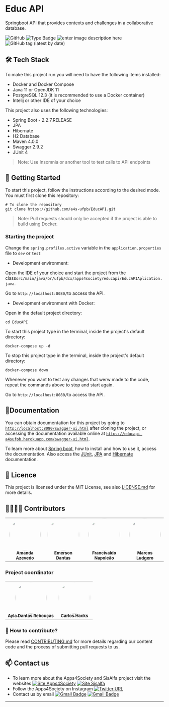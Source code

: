 # Educ API

Springboot API that provides contexts and challenges in a collaborative database.

![GitHub](https://img.shields.io/github/license/a4s-ufpb/EducAPI?label=licence) ![Type Badge](https://img.shields.io/badge/project%3A-Apps4Society-informational) ![enter image description here](https://img.shields.io/badge/project-SisAlfa-yellow)  ![GitHub tag (latest by date)](https://img.shields.io/github/v/tag/a4s-ufpb/EducAPI?color=blueviolet)

## 🛠 Tech Stack

To make this project run you will need to have the following items installed: 

* Docker and Docker Compose
* Java 11 or OpenJDK 11
* PostgreSQL 12.3 (it is recommended to use a Docker container)
* Intelij or other IDE of your choice

This project also uses the following technologies:
* Spring Boot - 2.2.7.RELEASE
* JPA
* Hibernate
* H2 Database
* Maven 4.0.0 
* Swagger 2.9.2
* JUnit 4

 > Note: Use Insomnia or another tool to test calls to API endpoints

## :rocket: Getting Started

To start this project, follow the instructions according to the desired mode. You must first clone this repository:

    # To clone the repository
    git clone https://github.com/a4s-ufpb/EducAPI.git

 > Note: Pull requests should only be accepted if the project is able to build using Docker. 
 
 ### Starting the project
 
Change the `spring.profiles.active` variable in the `application.properties` file to `dev` or `test`
 
* Development environment: 

Open the IDE of your choice and start the project from the class`src/main/java/br/ufpb/dcx/apps4society/educapi/EducAPIAplication.java`.

Go to `http://localhost:8080/`to access the API.

* Development environment with Docker: 

Open in the default project directory:

    cd EducAPI

To start this project type in the terminal, inside the project's default directory:


    docker-compose up -d
 
 
To stop this project type in the terminal, inside the project's default directory:

    docker-compose down
    
Whenever you want to test any changes that werw made to the code, repeat the commands above to stop and start again.
 
Go to `http://localhost:8080/`to access the API.


## :closed_book:Documentation

<!-- As EducAPI has already been documented in Swagger, you don't need to document the  endpoints here, but if it did not, it should be documented in this section with subtopics (take https://github.com/EmersonDantas/SWR-Social-Network-API as base) -->

You can obtain documentation for this project by going to [`http://localhost:8080/swagger-ui.html`](http://localhost:8080/swagger-ui.html) after cloning the project,  or accessing the documentation available online at [`https://educapi-a4sufpb.herokuapp.com/swagger-ui.html`](https://educapi-a4sufpb.herokuapp.com/swagger-ui.html).

To learn more about [Spring boot](https://spring.io/guides#getting-started-guides), how to install and how to use it, access the documentation. 
Also access the [JUnit](https://junit.org/junit4/), [JPA](https://docs.spring.io/spring-data/jpa/docs/current/reference/html/#reference) and [Hibernate](https://hibernate.org/orm/documentation/5.4/) documentation.


## :page_facing_up: Licence

This project is licensed under the MIT License, see also [LICENSE.md](https://github.com/a4s-ufpb/LICENSE.md) for more details.

## 👩‍💻👨‍💻 Contributors 

<table>
  <tr>
    <td align="center">
	    <a href="https://github.com/AmandaAzevedo">
		    <img style="border-radius: 50%;" src="https://avatars2.githubusercontent.com/u/44630609?s=460&u=ff38a29379fef41570bb4850ae4ed4f456873d0d&v=4" width="100px;" alt=""/>
		    <br/><sub><b>Amanda Azevedo</b></sub>
		</a></br>
    </td>
    <td align="center">
	    <a href="https://github.com/EmersonDantas">
		    <img style="border-radius: 50%;" src="https://avatars2.githubusercontent.com/u/30247063?s=460&u=51304437a75b46e7048abd5e1cef2128d59c78f5&v=4" width="100px;" alt=""/>
		    <br/><sub><b>Emerson Dantas</b></sub>
		</a></br>
    </td>
    <td align="center">
	    <a href="https://github.com/NapoleaoHerculano">
		    <img style="border-radius: 50%;" src="https://avatars3.githubusercontent.com/u/33008128?s=460&u=ad3187526aff8c3976abf00160c8ddcb5feec685&v=4" width="100px;" alt=""/>
		    <br/><sub><b>Francivaldo Napoleão</b></sub>
		</a></br>
    </td>
    <td align="center">
	    <a href="https://github.com/MarcosLudgerio">
		    <img style="border-radius: 50%;" src="https://avatars0.githubusercontent.com/u/43012976?s=460&u=1163c04d9f35b577063b3f6550ae520c4dd2f866&v=4" width="100px;" alt=""/>
		    <br/><sub><b>Marcos Ludgero</b></sub>
		</a></br>
    </td>
  </tr>
</table>

### Project coordinator
<table>
	<tr>
		<td align="center">
		    <a href="https://github.com/ayladebora">
			    <img style="border-radius: 50%;" src="https://avatars1.githubusercontent.com/u/1224119?s=460&v=4" width="100px;" alt=""/>
		    <br/><sub><b>Ayla Dantas Rebouças</b></sub>
		</a>
		</br>
    </td>
    <td align="center">
	    <a href="https://github.com/cesdias">
		    <img style="border-radius: 50%;" src="https://avatars1.githubusercontent.com/u/18514013?s=460&u=0c92f6ba0e7145b56d4c2a56b92b63eea07855ca&v=4" width="100px;" alt=""/>
		    <br/><sub><b>Carlos Hacks</b></sub>
		</a></br>
    </td>
	</tr>
</table>

### :handshake: How to contribute? 
Please read [CONTRIBUTING.md](https://github.com/a4s-ufpb/EducAPI/blob/master/CONTRIBUTING.md) for more details regarding our content code and the process of submitting pull requests to us.

## :mailbox: Contact us
* To learn more about the Apps4Society and SisAlfa project visit the websites [![Site Apps4Society](https://img.shields.io/twitter/url?color=blue&label=Site%20Apps4Society&logo=Apps4Society&style=plastic&url=https%3A%2F%2Fapps4society.dcx.ufpb.br)](https://apps4society.dcx.ufpb.br) [![Site Sisalfa](https://img.shields.io/twitter/url?color=yellow&label=Site%20SisAlfa&logo=Sisalfa&style=plastic&url=https%3A%2F%2Fsisalfa.dcx.ufpb.br%2F) ](https://sisalfa.dcx.ufpb.br)
* Follow the Apps4Society on Instagram  [![Twitter URL](https://img.shields.io/twitter/url?color=pink&label=Instagram%20Apps4Society&logo=Instagram&logoColor=rose&style=plastic&url=https%3A%2F%2Fwww.instagram.com%2Fapps4society%2F)](https://instagram.com/apps4society) 
* Contact us by email [![Gmail Badge](https://img.shields.io/badge/-apps4society@dcx.ufpb.br-c14438?style=flat-square&logo=Gmail&logoColor=white&link=mailto:apps4society@dcx.ufpb.br)](apps4society@dcx.ufpb.br) [![Gmail Badge](https://img.shields.io/badge/-sisalfa@dcx.ufpb.br-c14438?style=flat-square&logo=Gmail&logoColor=white&link=mailto:sisalfa@dcx.ufpb.br)](sisalfa@dcx.ufpb.br)
---
